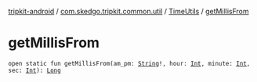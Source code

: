 [tripkit-android](../../index.md) / [com.skedgo.tripkit.common.util](../index.md) / [TimeUtils](index.md) / [getMillisFrom](./get-millis-from.md)

# getMillisFrom

`open static fun getMillisFrom(am_pm: `[`String`](https://kotlinlang.org/api/latest/jvm/stdlib/kotlin/-string/index.html)`!, hour: `[`Int`](https://kotlinlang.org/api/latest/jvm/stdlib/kotlin/-int/index.html)`, minute: `[`Int`](https://kotlinlang.org/api/latest/jvm/stdlib/kotlin/-int/index.html)`, sec: `[`Int`](https://kotlinlang.org/api/latest/jvm/stdlib/kotlin/-int/index.html)`): `[`Long`](https://kotlinlang.org/api/latest/jvm/stdlib/kotlin/-long/index.html)
